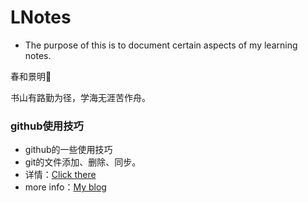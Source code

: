 # LNotes
- The purpose of this is to document certain aspects of my learning notes.


春和景明🌸

书山有路勤为径，学海无涯苦作舟。


### github使用技巧

- github的一些使用技巧
- git的文件添加、删除、同步。
- 详情：[Click there](tips_github/tips_github.md)
- more info：[My blog](lancit.top)
